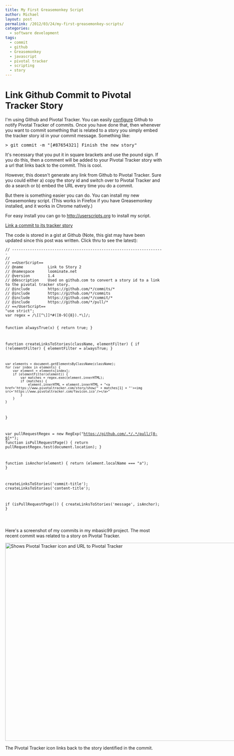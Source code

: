 ```yaml
---
title: My First Greasemonkey Script
author: Michael
layout: post
permalink: /2012/03/24/my-first-greasemonkey-scripts/
categories:
  - software development
tags:
  - commit
  - github
  - Greasemonkey
  - javascript
  - pivotal tracker
  - scripting
  - story
---
```

# Link Github Commit to Pivotal Tracker Story

I'm using Github and Pivotal Tracker. You can easily [configure][1] Github to notify Pivotal Tracker of commits. Once you have done that, then whenever you want to commit something that is related to a story you simply embed the tracker story id in your commit message. Something like:

 [1]: https://www.pivotaltracker.com/help/api?version=v3#github_hooks "Configure post-commit hooks on Github"

<!--more-->

<pre>> git commit -m "[#87654321] Finish the new story"</pre>

It's necessary that you put it in square brackets and use the pound sign. If you do this, then a comment will be added to your Pivotal Tracker story with a url that links back to the commit. This is cool.

However, this doesn't generate any link from Github to Pivotal Tracker. Sure you could either a) copy the story id and switch over to Pivotal Tracker and do a search or b) embed the URL every time you do a commit.

But there is something easier you can do. You can install my new Greasemonkey script. (This works in Firefox if you have Greasemonkey installed, and it works in Chrome natively.)

For easy install you can go to http://userscripts.org to install my script.

[Link a commit to its tracker story][2]

The code is stored in a gist at Github (Note, this gist may have been updated since this post was written. Click thru to see the latest):  


<noscript>
  <pre><code class="language-javascript javascript">// --------------------------------------------------------------------
//
// ==UserScript==
// @name           Link to Story 2
// @namespace      loominate.net
// @version        1.4
// @description    Used on github.com to convert a story id to a link to the pivotal tracker story.
// @include        https://github.com/*/commits/*
// @include        https://github.com/*/commits
// @include        https://github.com/*/commit/*
// @include        https://github.com/*/pull/*
// ==/UserScript==
"use strict";
var regex = /\[[^\]]*#([0-9]{8}).*\]/;

function alwaysTrue(x) { return true; }

function createLinksToStories(className, elementFilter)
{
    if (!elementFilter) {
        elementFilter = alwaysTrue;
    }

    var elements = document.getElementsByClassName(className);
    for (var index in elements) {
        var element = elements[index];
        if (elementFilter(element)) {
            var matches = regex.exec(element.innerHTML);
            if (matches) {
                element.innerHTML = element.innerHTML + "<a href='https://www.pivotaltracker.com/story/show/" + matches[1] + "'><img src='https://www.pivotaltracker.com/favicon.ico'/></a>"
            }
        }
    }
}


var pullRequestRegex = new RegExp("https://github.com/.*/.*/pull/[0-9]*");
function isPullRequestPage() {
    return pullRequestRegex.test(document.location);
}

function isAnchor(element) {
    return (element.localName === "a");
}

createLinksToStories('commit-title');
createLinksToStories('content-title');

if (isPullRequestPage()) {
    createLinksToStories('message', isAnchor);
}


</code></pre>
</noscript>

Here's a screenshot of my commits in my mbasic99 project. The most recent commit was related to a story on Pivotal Tracker.

<div id="attachment_324" style="width: 1025px" class="wp-caption aligncenter">
  <a href="http://www.loominate.net/wp-content/uploads/2012/03/LinkToStory.png"><img class="size-full wp-image-324" title="LinkToStory" src="http://www.loominate.net/wp-content/uploads/2012/03/LinkToStory.png" alt="Shows Pivotal Tracker icon and URL to Pivotal Tracker" width="1015" height="633" /></a>
  
  <p class="wp-caption-text">
    The Pivotal Tracker icon links back to the story identified in the commit.
  </p>
</div>


 [2]: http://userscripts.org/scripts/show/129133
